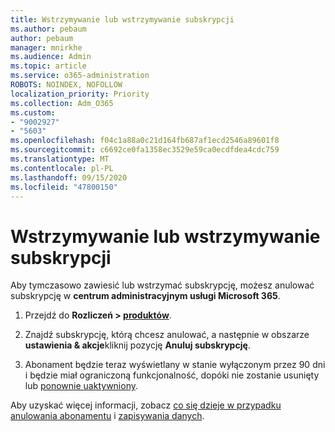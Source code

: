 ```yaml
---
title: Wstrzymywanie lub wstrzymywanie subskrypcji
ms.author: pebaum
author: pebaum
manager: mnirkhe
ms.audience: Admin
ms.topic: article
ms.service: o365-administration
ROBOTS: NOINDEX, NOFOLLOW
localization_priority: Priority
ms.collection: Adm_O365
ms.custom:
- "9002927"
- "5603"
ms.openlocfilehash: f04c1a88a0c21d164fb687af1ecd2546a89601f8
ms.sourcegitcommit: c6692ce0fa1358ec3529e59ca0ecdfdea4cdc759
ms.translationtype: MT
ms.contentlocale: pl-PL
ms.lasthandoff: 09/15/2020
ms.locfileid: "47800150"
---
```

# <a name="suspend-or-pause-a-subscription"></a>Wstrzymywanie lub wstrzymywanie subskrypcji

Aby tymczasowo zawiesić lub wstrzymać subskrypcję, możesz anulować subskrypcję w **centrum administracyjnym usługi Microsoft 365**.

1. Przejdź do **Rozliczeń > [produktów](https://go.microsoft.com/fwlink/p/?linkid=842054)**.

2. Znajdź subskrypcję, którą chcesz anulować, a następnie w obszarze **ustawienia & akcje**kliknij pozycję **Anuluj subskrypcję**.

3. Abonament będzie teraz wyświetlany w stanie wyłączonym przez 90 dni i będzie miał ograniczoną funkcjonalność, dopóki nie zostanie usunięty lub [ponownie uaktywniony](https://docs.microsoft.com/microsoft-365/commerce/subscriptions/reactivate-your-subscription?view=o365-worldwide).

Aby uzyskać więcej informacji, zobacz [co się dzieje w przypadku anulowania abonamentu](https://docs.microsoft.com/microsoft-365/commerce/subscriptions/cancel-your-subscription?view=o365-worldwide#what-happens-when-you-cancel-a-subscription) i [zapisywania danych](https://go.microsoft.com/fwlink/p/?linkid=842054).
